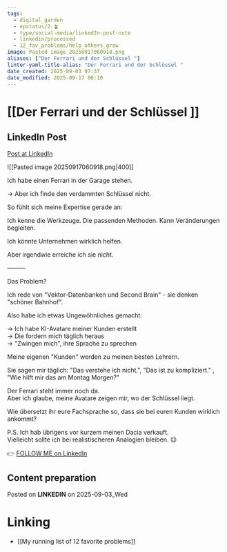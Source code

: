 ```yaml
---
tags:
  - digital_garden
  - epstatus/2-🪴
  - type/social-media/linkedIn-post-note
  - linkedin/processed
  - 12_fav_problems/help_others_grow
image: Pasted image 20250917060918.png
aliases: ["Der Ferrari und der Schlüssel "]
linter-yaml-title-alias: "Der Ferrari und der Schlüssel "
date_created: 2025-09-03 07:37
date_modified: 2025-09-17 06:10
---
```

# [[Der Ferrari und der Schlüssel ]]

## LinkedIn Post

[Post at LinkedIn](https://www.linkedin.com/posts/sebastiankamilli_ich-habe-einen-ferrari-in-der-garage-stehen-activity-7368893133369081856-ZYZT?utm_source=share&utm_medium=member_desktop&rcm=ACoAAA1M1pkBgWCYPhT45EpfLiHzViQqRWNCIv4)

![[Pasted image 20250917060918.png|400]]

Ich habe einen Ferrari in der Garage stehen.  
  
→ Aber ich finde den verdammten Schlüssel nicht.  

So fühlt sich meine Expertise gerade an:  
  
Ich kenne die Werkzeuge. Die passenden Methoden. Kann Veränderungen begleiten.  
  
Ich könnte Unternehmen wirklich helfen.  
  
Aber irgendwie erreiche ich sie nicht.  
  
———  
  
Das Problem?  
  
Ich rede von "Vektor-Datenbanken und Second Brain" - sie denken "schöner Bahnhof".  
  
Also habe ich etwas Ungewöhnliches gemacht:  
  
→ Ich habe KI-Avatare meiner Kunden erstellt  
→ Die fordern mich täglich heraus  
→ "Zwingen mich", ihre Sprache zu sprechen  

Meine eigenen "Kunden" werden zu meinen besten Lehrern.  
  
Sie sagen mir täglich: "Das verstehe ich nicht.", "Das ist zu kompliziert." ,  
"Wie hilft mir das am Montag Morgen?"  

Der Ferrari steht immer noch da.  
Aber ich glaube, meine Avatare zeigen mir, wo der Schlüssel liegt.  
  
Wie übersetzt ihr eure Fachsprache so, dass sie bei euren Kunden wirklich ankommt?  

P.S. Ich hab übrigens vor kurzem meinen Dacia verkauft.  
Vielleicht sollte ich bei realistischeren Analogien bleiben. 😉

👉 [FOLLOW ME on LinkedIn](https://www.linkedin.com/comm/mynetwork/discovery-see-all?usecase=PEOPLE_FOLLOWS&followMember=sebastiankamilli)

## Content preparation

Posted on **LINKEDIN** on 2025-09-03_Wed

# Linking

+ [[My running list of 12 favorite problems]]
